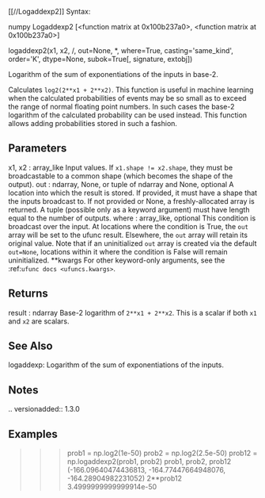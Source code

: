 [[//Logaddexp2]]
Syntax:

  numpy Logaddexp2 [<function matrix at 0x100b237a0>, <function matrix at 0x100b237a0>]

logaddexp2(x1, x2, /, out=None, *, where=True, casting='same_kind', order='K', dtype=None, subok=True[, signature, extobj])

Logarithm of the sum of exponentiations of the inputs in base-2.

Calculates ``log2(2**x1 + 2**x2)``. This function is useful in machine
learning when the calculated probabilities of events may be so small as
to exceed the range of normal floating point numbers.  In such cases
the base-2 logarithm of the calculated probability can be used instead.
This function allows adding probabilities stored in such a fashion.

Parameters
----------
x1, x2 : array_like
    Input values.
    If ``x1.shape != x2.shape``, they must be broadcastable to a common
    shape (which becomes the shape of the output).
out : ndarray, None, or tuple of ndarray and None, optional
    A location into which the result is stored. If provided, it must have
    a shape that the inputs broadcast to. If not provided or None,
    a freshly-allocated array is returned. A tuple (possible only as a
    keyword argument) must have length equal to the number of outputs.
where : array_like, optional
    This condition is broadcast over the input. At locations where the
    condition is True, the `out` array will be set to the ufunc result.
    Elsewhere, the `out` array will retain its original value.
    Note that if an uninitialized `out` array is created via the default
    ``out=None``, locations within it where the condition is False will
    remain uninitialized.
**kwargs
    For other keyword-only arguments, see the
    :ref:`ufunc docs <ufuncs.kwargs>`.

Returns
-------
result : ndarray
    Base-2 logarithm of ``2**x1 + 2**x2``.
    This is a scalar if both `x1` and `x2` are scalars.

See Also
--------
logaddexp: Logarithm of the sum of exponentiations of the inputs.

Notes
-----
.. versionadded:: 1.3.0

Examples
--------
>>> prob1 = np.log2(1e-50)
>>> prob2 = np.log2(2.5e-50)
>>> prob12 = np.logaddexp2(prob1, prob2)
>>> prob1, prob2, prob12
(-166.09640474436813, -164.77447664948076, -164.28904982231052)
>>> 2**prob12
3.4999999999999914e-50